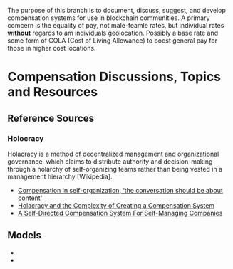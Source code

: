 The purpose of this branch is to document, discuss, suggest, and develop compensation systems for use in blockchain communities. A primary comcern is the equality of pay, not male-feamle rates, but individual rates **without** regards to am individuals geolocation. Possibly a base rate and some form of COLA (Cost of Living Allowance) to boost general pay for those in higher cost locations. 

# Compensation Discussions, Topics and Resources
## Reference Sources
### Holocracy
Holacracy is a method of decentralized management and organizational governance, which claims to distribute authority and decision-making through a holarchy of self-organizing teams rather than being vested in a management hierarchy [Wikipedia].
- [Compensation in self-organization, ‘the conversation should be about content'](https://energized.org/en/compensation-in-self-organization/)
- [Holacracy and the Complexity of Creating a Compensation System](https://blog.nightnurse.ch/02/2020/holacracy-and-the-complexity-of-making-a-compensation-system/)
- [A Self-Directed Compensation System For Self-Managing Companies](https://blog.holacracy.org/a-self-directed-compensation-system-b1d4a7a44b48)

## Models
- []()
- []()
